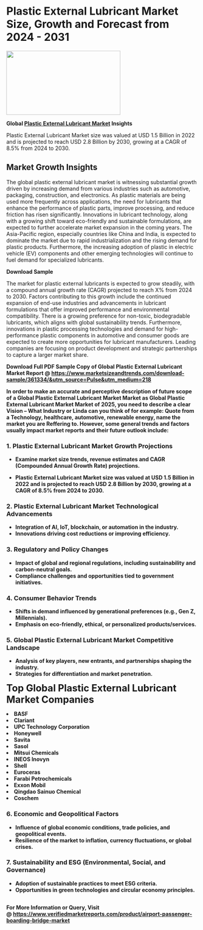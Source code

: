 <H1>Plastic External Lubricant Market Size, Growth and Forecast from 2024 - 2031</H1><img class="aligncenter size-medium wp-image-584254" src="https://thirdeyenews.in/wp-content/uploads/2024/09/Global-Market-Research-300x168.jpeg" alt="" width="300" height="168" /><p><strong>Global&nbsp;<a href="https://www.marketsizeandtrends.com/download-sample/361334/&amp;utm_source=Pulse&amp;utm_medium=218">Plastic External Lubricant Market</a> Insights</strong></p><p>Plastic External Lubricant Market size was valued at USD 1.5 Billion in 2022 and is projected to reach USD 2.8 Billion by 2030, growing at a CAGR of 8.5% from 2024 to 2030.</p><p><h2>Market Growth Insights</h2> <p>The global plastic external lubricant market is witnessing substantial growth driven by increasing demand from various industries such as automotive, packaging, construction, and electronics. As plastic materials are being used more frequently across applications, the need for lubricants that enhance the performance of plastic parts, improve processing, and reduce friction has risen significantly. Innovations in lubricant technology, along with a growing shift toward eco-friendly and sustainable formulations, are expected to further accelerate market expansion in the coming years. The Asia-Pacific region, especially countries like China and India, is expected to dominate the market due to rapid industrialization and the rising demand for plastic products. Furthermore, the increasing adoption of plastic in electric vehicle (EV) components and other emerging technologies will continue to fuel demand for specialized lubricants.</p> <p><strong>Download Sample</strong></p> <p>The market for plastic external lubricants is expected to grow steadily, with a compound annual growth rate (CAGR) projected to reach X% from 2024 to 2030. Factors contributing to this growth include the continued expansion of end-use industries and advancements in lubricant formulations that offer improved performance and environmental compatibility. There is a growing preference for non-toxic, biodegradable lubricants, which aligns with global sustainability trends. Furthermore, innovations in plastic processing technologies and demand for high-performance plastic components in automotive and consumer goods are expected to create more opportunities for lubricant manufacturers. Leading companies are focusing on product development and strategic partnerships to capture a larger market share. <p><strong></p><p><span class=""><strong>Download Full PDF Sample Copy of Global Plastic External Lubricant Market Report</strong> @ <a href="https://www.marketsizeandtrends.com/download-sample/361334/&amp;utm_source=Pulse&amp;utm_medium=218" target="_blank">https://www.marketsizeandtrends.com/download-sample/361334/&amp;utm_source=Pulse&amp;utm_medium=218</a></span></p><p>In order to make an accurate and perceptive description of future scope of a Global&nbsp;Plastic External Lubricant Market Market as Global&nbsp;Plastic External Lubricant Market Market of 2025, you need to describe a clear Vision &ndash; What Industry or Linda can you think of for example: Quote from a Technology, healthcare, automotive, renewable energy, name the market you are Reffering to. However, some general trends and factors usually impact market reports and their future outlook include:</p><h3>1.&nbsp;<strong>Plastic External Lubricant Market Growth Projections</strong></h3><ul><li>Examine market size trends, revenue estimates and CAGR (Compounded Annual Growth Rate) projections.</li><li><p>Plastic External Lubricant Market size was valued at USD 1.5 Billion in 2022 and is projected to reach USD 2.8 Billion by 2030, growing at a CAGR of 8.5% from 2024 to 2030.</p></li></ul><h3>2.&nbsp;<strong>Plastic External Lubricant Market Technological Advancements</strong></h3><ul><li>Integration of AI, IoT, blockchain, or automation in the industry.</li><li>Innovations driving cost reductions or improving efficiency.</li></ul><h3>3.&nbsp;<strong>Regulatory and Policy Changes</strong></h3><ul><li>Impact of global and regional regulations, including sustainability and carbon-neutral goals.</li><li>Compliance challenges and opportunities tied to government initiatives.</li></ul><h3>4.&nbsp;<strong>Consumer Behavior Trends</strong></h3><ul><li>Shifts in demand influenced by generational preferences (e.g., Gen Z, Millennials).</li><li>Emphasis on eco-friendly, ethical, or personalized products/services.</li></ul><h3>5.&nbsp;<strong>Global Plastic External Lubricant Market Competitive Landscape</strong></h3><ul><li>Analysis of key players, new entrants, and partnerships shaping the industry.</li><li>Strategies for differentiation and market penetration.</li></ul><p data-pm-slice="1 1 []"><span style="color: inherit; font-family: inherit; font-size: 25px;">Top Global Plastic External Lubricant Market Companies</span></p><div class="" data-test-id=""><p><li>BASF</li><li> Clariant</li><li> UPC Technology Corporation</li><li> Honeywell</li><li> Savita</li><li> Sasol</li><li> Mitsui Chemicals</li><li> INEOS Inovyn</li><li> Shell</li><li> Euroceras</li><li> Farabi Petrochemicals</li><li> Exxon Mobil</li><li> Qingdao Sainuo Chemical</li><li> Coschem</li></p></div><h3>6.&nbsp;<strong>Economic and Geopolitical Factors</strong></h3><ul><li>Influence of global economic conditions, trade policies, and geopolitical events.</li><li>Resilience of the market to inflation, currency fluctuations, or global crises.</li></ul><h3>7.&nbsp;<strong>Sustainability and ESG (Environmental, Social, and Governance)</strong></h3><ul><li>Adoption of sustainable practices to meet ESG criteria.</li><li>Opportunities in green technologies and circular economy principles.</li></ul><h2><strong style="font-size: 14px;">For More Information or Query, Visit @&nbsp;</strong><a style="background-color: #ffffff; font-size: 14px;" href="https://www.marketsizeandtrends.com/report/plastic-external-lubricant-market/" target="_blank">https://www.verifiedmarketreports.com/product/airport-passenger-boarding-bridge-market</a></h2>
